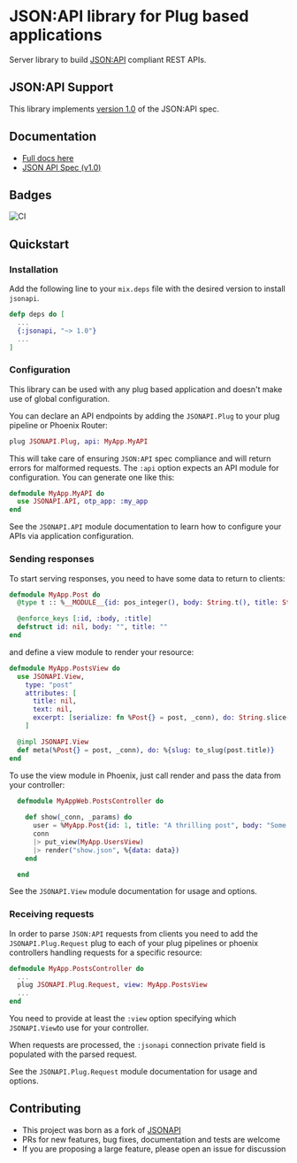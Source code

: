 # JSON:API library for Plug based applications

Server library to build [JSON:API](http://jsonapi.org) compliant REST APIs.

## JSON:API Support

This library implements [version 1.0](https://jsonapi.org/format/1.0/) of the JSON:API spec.

## Documentation

- [Full docs here](https://hexdocs.pm/jsonapi)
- [JSON API Spec (v1.0)](https://jsonapi.org/format/1.0/)

## Badges

![CI](https://github.com/lucacorti/jsonapi/workflows/Continuous%20Integration/badge.svg)

## Quickstart

### Installation

Add the following line to your `mix.deps` file with the desired version to install `jsonapi`.

```elixir
defp deps do [
  ...
  {:jsonapi, "~> 1.0"}
  ...
]
```

### Configuration

This library can be used with any plug based application and doesn't make use of global configuration.

You can declare an API endpoints by adding the `JSONAPI.Plug` to your plug pipeline or Phoenix Router:

```elixir
plug JSONAPI.Plug, api: MyApp.MyAPI
```

This will take care of ensuring `JSON:API` spec compliance and will return errors for malformed requests.
The `:api` option expects an API module for configuration. You can generate one like this:

```elixir
defmodule MyApp.MyAPI do
  use JSONAPI.API, otp_app: :my_app
end
```

See the `JSONAPI.API` module documentation to learn how to configure your APIs via application configuration.

### Sending responses

To start serving responses, you need to have some data to return to clients:

```elixir
defmodule MyApp.Post do
  @type t :: %__MODULE__{id: pos_integer(), body: String.t(), title: String.t()}

  @enforce_keys [:id, :body, :title]
  defstruct id: nil, body: "", title: ""
end
```

and define a view module to render your resource:

```elixir
defmodule MyApp.PostsView do
  use JSONAPI.View,
    type: "post"
    attributes: [
      title: nil,
      text: nil,
      excerpt: [serialize: fn %Post{} = post, _conn), do: String.slice(post.body, 0..5) end]
    ]

  @impl JSONAPI.View
  def meta(%Post{} = post, _conn), do: %{slug: to_slug(post.title)}
end
```

To use the view module in Phoenix, just call render and pass the data from your controller:

```elixir
  defmodule MyAppWeb.PostsController do
    
    def show(_conn, _params) do
      user = %MyApp.Post{id: 1, title: "A thrilling post", body: "Some interesting content..."}
      conn
      |> put_view(MyApp.UsersView)
      |> render("show.json", %{data: data})
    end

  end
```

See the `JSONAPI.View` module documentation for usage and options.

### Receiving requests

In order to parse `JSON:API` requests from clients you need to add the `JSONAPI.Plug.Request` plug
to each of your plug pipelines or phoenix controllers handling requests for a specific resource:

```elixir
defmodule MyApp.PostsController do
  ...
  plug JSONAPI.Plug.Request, view: MyApp.PostsView
  ...
end
```

You need to provide at least the `:view` option specifying which `JSONAPI.View`to use for your controller.

When requests are processed, the `:jsonapi` connection private field is populated with the parsed request.

See the `JSONAPI.Plug.Request` module documentation for usage and options.

## Contributing

- This project was born as a fork of [JSONAPI](https://hexdocs.pm/jsonapi)
- PRs for new features, bug fixes, documentation and tests are welcome
- If you are proposing a large feature, please open an issue for discussion

